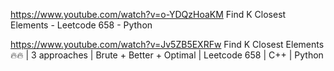 https://www.youtube.com/watch?v=o-YDQzHoaKM
Find K Closest Elements - Leetcode 658 - Python

https://www.youtube.com/watch?v=Jv5ZB5EXRFw
Find K Closest Elements 🔥🔥 | 3 approaches | Brute + Better + Optimal | Leetcode 658 | C++ | Python
